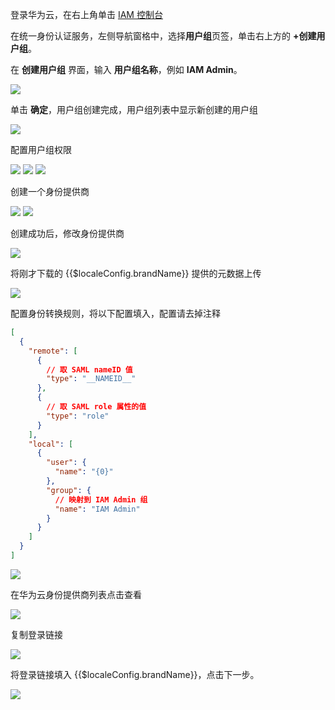 <IntegrationDetailCard title="配置华为云">

登录华为云，在右上角单击 <a class="strong" href="https://console.huaweicloud.com/iam" target="_blank">IAM 控制台</a>

在统一身份认证服务，左侧导航窗格中，选择**用户组**页签，单击右上方的 **+创建用户组**。

在 **创建用户组** 界面，输入 **用户组名称**，例如 **IAM Admin**。

<img src="~@imagesZhCn/integration/huawei-cloud/2-1.png" class="md-img-padding" />

单击 **确定**，用户组创建完成，用户组列表中显示新创建的用户组

<img src="~@imagesZhCn/integration/huawei-cloud/2-2.png" class="md-img-padding" />

配置用户组权限

<img src="~@imagesZhCn/integration/huawei-cloud/2-3.png" class="md-img-padding" />

<img src="~@imagesZhCn/integration/huawei-cloud/2-4.png" class="md-img-padding" />

<img src="~@imagesZhCn/integration/huawei-cloud/2-5.png" class="md-img-padding" />

创建一个身份提供商

<img src="~@imagesZhCn/integration/huawei-cloud/2-6.png" class="md-img-padding" />

<img src="~@imagesZhCn/integration/huawei-cloud/2-7.png" class="md-img-padding" />

创建成功后，修改身份提供商

<img src="~@imagesZhCn/integration/huawei-cloud/2-8.png" class="md-img-padding" />

将刚才下载的 {{$localeConfig.brandName}} 提供的元数据上传

<img src="~@imagesZhCn/integration/huawei-cloud/2-9.png" class="md-img-padding" />

配置身份转换规则，将以下配置填入，配置请去掉注释

```json
[
  {
    "remote": [
      {
        // 取 SAML nameID 值
        "type": "__NAMEID__"
      },
      {
        // 取 SAML role 属性的值
        "type": "role"
      }
    ],
    "local": [
      {
        "user": {
          "name": "{0}"
        },
        "group": {
          // 映射到 IAM Admin 组
          "name": "IAM Admin"
        }
      }
    ]
  }
]
```

<img src="~@imagesZhCn/integration/huawei-cloud/2-10.png" class="md-img-padding" />

在华为云身份提供商列表点击查看

<img src="~@imagesZhCn/integration/huawei-cloud/2-11.v2.png" />

复制登录链接

<img src="~@imagesZhCn/integration/huawei-cloud/2-12.v2.png" />

将登录链接填入 {{$localeConfig.brandName}}，点击下一步。

<img src="~@imagesZhCn/integration/huawei-cloud/2-13.v2.png" />

</IntegrationDetailCard>
